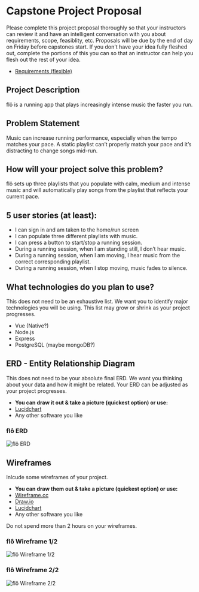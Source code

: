 # Capstone Project Proposal

Please complete this project proposal thoroughly so that your instructors can review it and have an intelligent conversation with you about requirements, scope, feasiblity, etc. Proposals will be due by the end of day on Friday before capstones start. If you don't have your idea fully fleshed out, complete the portions of this you can so that an instructor can help you flesh out the rest of your idea.

* [Requirements (flexible)](https://gist.github.com/matt-winzer/745abaadb509371dfee2a756c8da0c5e)

## Project Description

flô is a running app that plays increasingly intense music the faster you run.

## Problem Statement

Music can increase running performance, especially when the tempo matches your pace. A static playlist can’t properly match your pace and it’s distracting to change songs mid-run.

## How will your project solve this problem?

flô sets up three playlists that you populate with calm, medium and intense music and will automatically play songs from the playlist that reflects your current pace.

## 5 user stories (at least):

* I can sign in and am taken to the home/run screen
* I can populate three different playlists with music.
* I can press a button to start/stop a running session.
* During a running session, when I am standing still, I don’t hear music.
* During a running session, when I am moving, I hear music from the correct corresponding playlist.
* During a running session, when I stop moving, music fades to silence.

## What technologies do you plan to use?

This does not need to be an exhaustive list. We want you to identify major technologies you will be using. This list may grow or shrink as your project progresses.

* Vue (Native?)
* Node.js
* Express
* PostgreSQL (maybe mongoDB?)

## ERD - Entity Relationship Diagram

This does not need to be your absolute final ERD. We want you thinking about your data and how it might be related. Your ERD can be adjusted as your project progresses. 
* **You can draw it out & take a picture (quickest option) or use:**
* [Lucidchart](https://www.lucidchart.com/)
* Any other software you like

### flô ERD
![flô ERD](https://i.imgur.com/GHGVGpl.jpg)

## Wireframes

Inlcude some wireframes of your project.
* **You can draw them out & take a picture (quickest option) or use:**
* [Wireframe.cc](https://wireframe.cc/)
* [Draw.io](https://www.draw.io/)
* [Lucidchart](https://www.lucidchart.com/)
* Any other software you like

Do not spend more than 2 hours on your wireframes.

### flô Wireframe 1/2
![flô Wireframe 1/2](https://i.imgur.com/XarYHJM.jpg)

### flô Wireframe 2/2
![flô Wireframe 2/2](https://i.imgur.com/Fagd9Fr.jpg)

